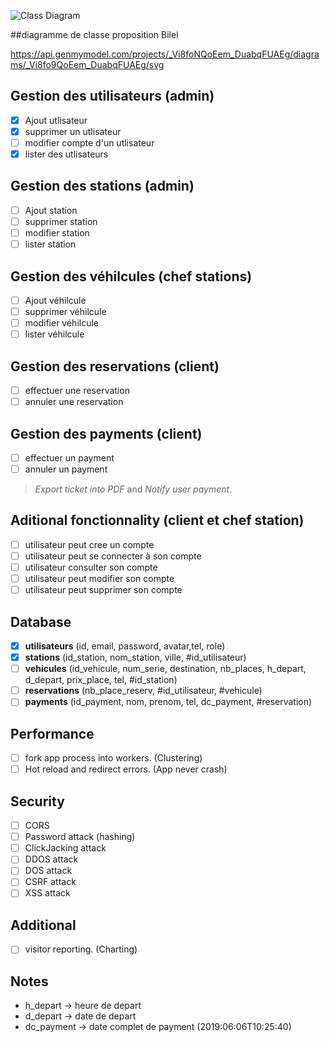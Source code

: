 ![Class Diagram](https://i.ibb.co/BGXLm6s/classe.png)  

##diagramme de classe proposition Bilel 

https://api.genmymodel.com/projects/_Vi8foNQoEem_DuabqFUAEg/diagrams/_Vi8fo9QoEem_DuabqFUAEg/svg

## Gestion des utilisateurs (admin)
- [x] Ajout utlisateur
- [x] supprimer un utlisateur
- [ ] modifier compte d'un utlisateur
- [x] lister des utlisateurs

## Gestion des stations (admin)
- [ ] Ajout station
- [ ] supprimer station
- [ ] modifier station
- [ ] lister station

## Gestion des véhilcules (chef stations)
- [ ] Ajout véhilcule
- [ ] supprimer véhilcule
- [ ] modifier véhilcule
- [ ] lister véhilcule

## Gestion des reservations (client)
- [ ] effectuer une reservation
- [ ] annuler une reservation

## Gestion des payments (client)
- [ ] effectuer un payment
- [ ] annuler un payment

> *Export ticket into PDF* and *Notify user payment*.

## Aditional fonctionnality (client et chef station)
- [ ] utilisateur peut cree un compte
- [ ] utilisateur peut se connecter à son compte
- [ ] utilisateur consulter son compte
- [ ] utilisateur peut modifier son compte
- [ ] utilisateur peut supprimer son compte

## Database
- [x] **utilisateurs** (id, email, password, avatar,tel, role)
- [x] **stations** (id_station, nom_station, ville, #id_utilisateur)
- [ ] **vehicules** (id_vehicule, num_serie, destination, nb_places, h_depart, d_depart, prix_place, tel, #id_station)
- [ ] **reservations** (nb_place_reserv, #id_utilisateur, #vehicule)
- [ ] **payments** (id_payment, nom, prenom, tel, dc_payment, #reservation)

## Performance
- [ ] fork app process into workers. (Clustering)
- [ ] Hot reload and redirect errors. (App never crash)

## Security
- [ ] CORS
- [ ] Password attack (hashing)
- [ ] ClickJacking attack
- [ ] DDOS attack
- [ ] DOS attack
- [ ] CSRF attack
- [ ] XSS attack

## Additional
- [ ] visitor reporting. (Charting)

## Notes
- h_depart -> heure de depart
- d_depart -> date de depart
- dc_payment -> date complet de payment (2019:06:06T10:25:40)